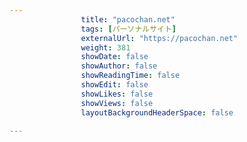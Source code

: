 ---
                title: "pacochan.net"
                tags: [パーソナルサイト]
                externalUrl: "https://pacochan.net"
                weight: 381
                showDate: false
                showAuthor: false
                showReadingTime: false
                showEdit: false
                showLikes: false
                showViews: false
                layoutBackgroundHeaderSpace: false
                ---

